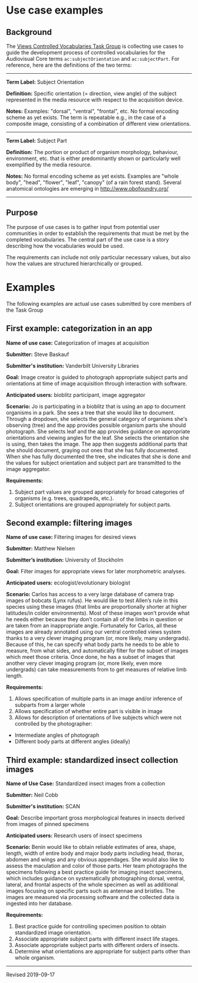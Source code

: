 # Use case examples

## Background

The [Views Controlled Vocabularies Task Group](https://github.com/tdwg/ac/tree/master/views) is collecting use cases to guide the development process of controlled vocabularies for the Audiovisual Core terms `ac:subjectOrientation` and `ac:subjectPart`.  For reference, here are the definitions of the two terms:

---

**Term Label:** Subject Orientation

**Definition:** Specific orientation (= direction, view angle) of the subject represented in the media resource with respect to the acquisition device.

**Notes:** Examples: "dorsal", "ventral", "frontal", etc. No formal encoding scheme as yet exists. The term is repeatable e.g., in the case of a composite image, consisting of a combination of different view orientations.

---

**Term Label:** Subject Part

**Definition:** The portion or product of organism morphology, behaviour, environment, etc. that is either predominantly shown or particularly well exemplified by the media resource.

**Notes:** No formal encoding scheme as yet exists. Examples are "whole body", "head", "flower", "leaf", "canopy" (of a rain forest stand). Several anatomical ontologies are emerging in http://www.obofoundry.org/

---

## Purpose

The purpose of use cases is to gather input from potential user communities in order to establish the requirements that must be met by the completed vocabularies.  The central part of the use case is a story describing how the vocabularies would be used.  

The requirements can include not only particular necessary values, but also how the values are structured hierarchically or grouped. 

# Examples

The following examples are actual use cases submitted by core members of the Task Group

## First example: categorization in an app

**Name of use case:** Categorization of images at acquisition

**Submitter:** Steve Baskauf

**Submitter's institution:** Vanderbilt University Libraries

**Goal:** Image creator is guided to photograph appropriate subject parts and orientations at time of image acquisition through interaction with software.

**Anticipated users:** bioblitz participant, image aggregator

**Scenario:**  Jo is participating in a bioblitz that is using an app to document organisms in a park.  She sees a tree that she would like to document.  Through a dropdown, she selects the general category of organisms she's observing (tree) and the app provides possible organism parts she should photograph.  She selects leaf and the app provides guidance on appropriate orientations and viewing angles for the leaf.  She selects the orientation she is using, then takes the image.  The app then suggests additional parts that she should document, graying out ones that she has fully documented.  When she has fully documented the tree, she indicates that she is done and the values for subject orientation and subject part are transmitted to the image aggregator.  

**Requirements:**
1. Subject part values are grouped appropriately for broad categories of organisms (e.g. trees, quadrapeds, etc.). 
2. Subject orientations are grouped appropriately for subject parts. 

## Second example: filtering images

**Name of use case:** Filtering images for desired views

**Submitter:** Matthew Nielsen

**Submitter’s institution:** University of Stockholm

**Goal:** Filter images for appropriate views for later morphometric analyses.

**Anticipated users:** ecologist/evolutionary biologist

**Scenario:** Carlos has access to a very large database of camera trap images of bobcats (Lynx rufus). He would like to test Allen’s rule in this species using these images (that limbs are proportionally shorter at higher latitudes/in colder environments). Most of these images won’t provide what he needs either because they don’t contain all of the limbs in question or are taken from an inappropriate angle. Fortunately for Carlos, all these images are already annotated using our ventral controlled views system thanks to a very clever imaging program (or, more likely, many undergrads). Because of this, he can specify what body parts he needs to be able to measure, from what sides, and automatically filter for the subset of images which meet those criteria. Once done, he has a subset of images that another very clever imaging program (or, more likely, even more undergrads) can take measurements from to get measures of relative limb length.

**Requirements:**
1. Allows specification of multiple parts in an image and/or inference of subparts from a larger whole
2. Allows specification of whether entire part is visible in image
3. Allows for description of orientations of live subjects which were not controlled by the photographer:
- Intermediate angles of photograph
- Different body parts at different angles (ideally)

## Third example: standardized insect collection images

**Name of Use Case:** Standardized insect images from a collection

**Submitter:** Neil Cobb

**Submitter's institution:** SCAN

**Goal:** Describe important gross morphological features in insects derived from images of pinned specimens

**Anticipated users:** Research users of insect specimens

**Scenario:** Benin would like to obtain reliable estimates of area, shape, length, width of entire body and major body parts including head, thorax, abdomen and wings and any obvious appendages. She would also like to assess the maculation and color of those parts.  Her team photographs the specimens following a best practice guide for imaging insect specimens, which includes guidance on systematically photographing dorsal, ventral, lateral, and frontal aspects of the whole specimen as well as additional images focusing on specific parts such as antennae and bristles.  The images are measured via processing software and the collected data is ingested into her database.  

**Requirements:** 
1. Best practice guide for controlling specimen position to obtain standardized image orientation.
2. Associate appropriate subject parts with different insect life stages.
3. Associate appropriate subject parts with different orders of insects.
4. Determine what orientations are appropriate for subject parts other than whole organism.



-----
Revised 2019-09-17